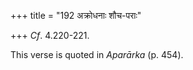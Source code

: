 +++
title = "192 अक्रोधनाः शौच-पराः"

+++
*Cf*. 4.220-221.

This verse is quoted in *Aparārka* (p. 454).


